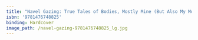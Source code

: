 ```yaml
---
title: "Navel Gazing: True Tales of Bodies, Mostly Mine (But Also My Mom's, Which I Know Sounds Weird)"
isbn: '9781476748825'
binding: Hardcover
image_path: /navel-gazing-9781476748825_lg.jpg
---
```


